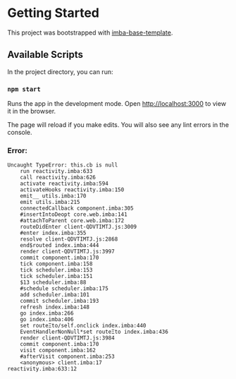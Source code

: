 # Getting Started

This project was bootstrapped with [imba-base-template](https://github.com/imba/imba-base-template).

## Available Scripts

In the project directory, you can run:

### `npm start`

Runs the app in the development mode.
Open [http://localhost:3000](http://localhost:3000) to view it in the browser.

The page will reload if you make edits.
You will also see any lint errors in the console.

### Error:

```
Uncaught TypeError: this.cb is null
    run reactivity.imba:633
    call reactivity.imba:626
    activate reactivity.imba:594
    activateHooks reactivity.imba:150
    emit__ utils.imba:170
    emit utils.imba:215
    connectedCallback component.imba:305
    #insertIntoDeopt core.web.imba:141
    #attachToParent core.web.imba:172
    routeDidEnter client-QDVTIMTJ.js:3009
    #enter index.imba:355
    resolve client-QDVTIMTJ.js:2868
    end$routed index.imba:444
    render client-QDVTIMTJ.js:3997
    commit component.imba:170
    tick component.imba:158
    tick scheduler.imba:153
    tick scheduler.imba:151
    $13 scheduler.imba:88
    #schedule scheduler.imba:175
    add scheduler.imba:101
    commit scheduler.imba:193
    refresh index.imba:148
    go index.imba:266
    go index.imba:406
    set routeΞto/self.onclick index.imba:440
    EventHandlerNonNull*set routeΞto index.imba:436
    render client-QDVTIMTJ.js:3984
    commit component.imba:170
    visit component.imba:162
    #afterVisit component.imba:253
    <anonymous> client.imba:17
reactivity.imba:633:12
```
